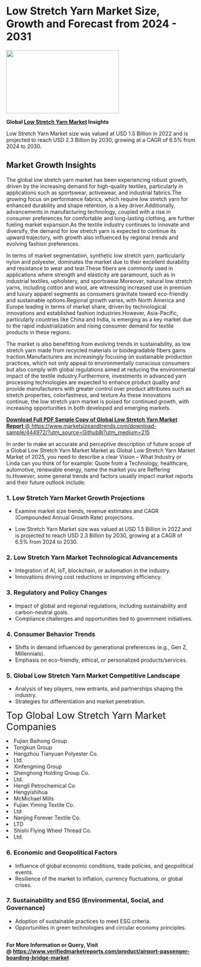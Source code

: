 <H1>Low Stretch Yarn Market Size, Growth and Forecast from 2024 - 2031</H1><img class="aligncenter size-medium wp-image-584254" src="https://thirdeyenews.in/wp-content/uploads/2024/09/Global-Market-Research-300x168.jpeg" alt="" width="300" height="168" /><p><strong>Global&nbsp;<a href="https://www.marketsizeandtrends.com/download-sample/444972/?utm_source=Github8j?utm_medium=215">Low Stretch Yarn Market</a> Insights</strong></p><p>Low Stretch Yarn Market size was valued at USD 1.5 Billion in 2022 and is projected to reach USD 2.3 Billion by 2030, growing at a CAGR of 6.5% from 2024 to 2030.</p><p><h2>Market Growth Insights</h2> <p>The global low stretch yarn market has been experiencing robust growth, driven by the increasing demand for high-quality textiles, particularly in applications such as sportswear, activewear, and industrial fabrics.The growing focus on performance fabrics, which require low stretch yarn for enhanced durability and shape retention, is a key driver.Additionally, advancements in manufacturing technology, coupled with a rise in consumer preferences for comfortable and long-lasting clothing, are further fueling market expansion.As the textile industry continues to innovate and diversify, the demand for low stretch yarn is expected to continue its upward trajectory, with growth also influenced by regional trends and evolving fashion preferences.</p> <p><a href="#"></a></p> <p>In terms of market segmentation, synthetic low stretch yarn, particularly nylon and polyester, dominates the market due to their excellent durability and resistance to wear and tear.These fibers are commonly used in applications where strength and elasticity are paramount, such as in industrial textiles, upholstery, and sportswear.Moreover, natural low stretch yarns, including cotton and wool, are witnessing increased use in premium and luxury apparel segments as consumers gravitate toward eco-friendly and sustainable options.Regional growth varies, with North America and Europe leading in terms of market share, driven by technological innovations and established fashion industries.However, Asia-Pacific, particularly countries like China and India, is emerging as a key market due to the rapid industrialization and rising consumer demand for textile products in these regions.</p> <p>The market is also benefitting from evolving trends in sustainability, as low stretch yarn made from recycled materials or biodegradable fibers gains traction.Manufacturers are increasingly focusing on sustainable production practices, which not only appeal to environmentally conscious consumers but also comply with global regulations aimed at reducing the environmental impact of the textile industry.Furthermore, investments in advanced yarn processing technologies are expected to enhance product quality and provide manufacturers with greater control over product attributes such as stretch properties, colorfastness, and texture.As these innovations continue, the low stretch yarn market is poised for continued growth, with increasing opportunities in both developed and emerging markets.</p> <p><a href="#"></p><p><span class=""><strong>Download Full PDF Sample Copy of Global Low Stretch Yarn Market Report</strong> @ <a href="https://www.marketsizeandtrends.com/download-sample/444972/?utm_source=Github8j?utm_medium=215" target="_blank">https://www.marketsizeandtrends.com/download-sample/444972/?utm_source=Github8j?utm_medium=215</a></span></p><p>In order to make an accurate and perceptive description of future scope of a Global&nbsp;Low Stretch Yarn Market Market as Global&nbsp;Low Stretch Yarn Market Market of 2025, you need to describe a clear Vision &ndash; What Industry or Linda can you think of for example: Quote from a Technology, healthcare, automotive, renewable energy, name the market you are Reffering to.However, some general trends and factors usually impact market reports and their future outlook include:</p><h3>1.&nbsp;<strong>Low Stretch Yarn Market Growth Projections</strong></h3><ul><li>Examine market size trends, revenue estimates and CAGR (Compounded Annual Growth Rate) projections.</li><li><p>Low Stretch Yarn Market size was valued at USD 1.5 Billion in 2022 and is projected to reach USD 2.3 Billion by 2030, growing at a CAGR of 6.5% from 2024 to 2030.</p></li></ul><h3>2.&nbsp;<strong>Low Stretch Yarn Market Technological Advancements</strong></h3><ul><li>Integration of AI, IoT, blockchain, or automation in the industry.</li><li>Innovations driving cost reductions or improving efficiency.</li></ul><h3>3.&nbsp;<strong>Regulatory and Policy Changes</strong></h3><ul><li>Impact of global and regional regulations, including sustainability and carbon-neutral goals.</li><li>Compliance challenges and opportunities tied to government initiatives.</li></ul><h3>4.&nbsp;<strong>Consumer Behavior Trends</strong></h3><ul><li>Shifts in demand influenced by generational preferences (e.g., Gen Z, Millennials).</li><li>Emphasis on eco-friendly, ethical, or personalized products/services.</li></ul><h3>5.&nbsp;<strong>Global Low Stretch Yarn Market Competitive Landscape</strong></h3><ul><li>Analysis of key players, new entrants, and partnerships shaping the industry.</li><li>Strategies for differentiation and market penetration.</li></ul><p data-pm-slice="1 1 []"><span style="color: inherit; font-family: inherit; font-size: 25px;">Top Global Low Stretch Yarn Market Companies</span></p><div class="" data-test-id=""><p><li>Fujian Baihong Group</li><li> Tongkun Group</li><li> Hangzhou Tianyuan Polyester Co.</li><li> Ltd.</li><li> Xinfengming Group</li><li> Shenghong Holding Group Co.</li><li> Ltd.</li><li> Hengli Petrochemical Co</li><li> Hengyishihua</li><li> McMichael Mills</li><li> Fujian Yiming Textile Co.</li><li>Ltd</li><li> Nanjing Forever Textile Co.</li><li>LTD</li><li> Shishi Flying Wheel Thread Co.</li><li> Ltd.</li></p></div><h3>6.&nbsp;<strong>Economic and Geopolitical Factors</strong></h3><ul><li>Influence of global economic conditions, trade policies, and geopolitical events.</li><li>Resilience of the market to inflation, currency fluctuations, or global crises.</li></ul><h3>7.&nbsp;<strong>Sustainability and ESG (Environmental, Social, and Governance)</strong></h3><ul><li>Adoption of sustainable practices to meet ESG criteria.</li><li>Opportunities in green technologies and circular economy principles.</li></ul><h2><strong style="font-size: 14px;">For More Information or Query, Visit @&nbsp;</strong><a style="background-color: #ffffff; font-size: 14px;" href="https://www.marketsizeandtrends.com/report/low-stretch-yarn-market/" target="_blank">https://www.verifiedmarketreports.com/product/airport-passenger-boarding-bridge-market</a></h2>
